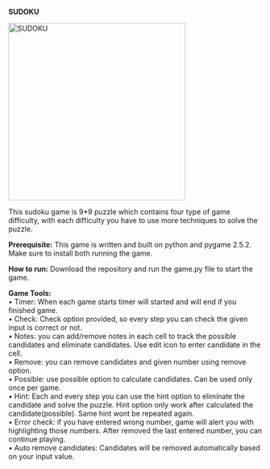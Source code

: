 **SUDOKU**

<img width="351" alt="SUDOKU" src="https://github.com/dhanush66/sudoku/assets/29510538/bef32816-b92a-4ff5-a686-e50a45ba4a6c">

This sudoku game is 9*9 puzzle which contains four type of game difficulty, with each difficulty you have to use more techniques to solve the puzzle. 

**Prerequisite:**
This game is written and built on python and pygame 2.5.2. Make sure to install both running the game.

**How to run:**
Download the repository and run the game.py file to start the game.

**Game Tools:**       
    • Timer: When each game starts timer will started and will end if you finished game.      
    • Check: Check option provided, so every step you can check the given input is correct or not.         
    • Notes: you can add/remove notes in each cell to track the possible candidates and eliminate candidates. Use edit icon to enter candidate in the cell.         
    • Remove: you can remove candidates and given number using remove option.           
    • Possible: use possible option to calculate candidates. Can be used only once per game.           
    • Hint: Each and every step you can use the hint option to eliminate the candidate and solve the puzzle. Hint option only work after calculated the candidate(possible).  Same hint wont be repeated again.     
    • Error check: if you have entered wrong number, game will alert you with highlighting those numbers. After removed the last entered number, you can continue playing.       
    • Auto remove candidates: Candidates will be removed automatically based on your input value.      

